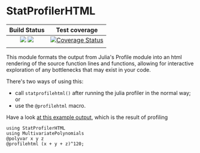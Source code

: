 # StatProfilerHTML

| **Build Status**                                                | **Test coverage**                                       |
|:---------------------------------------------------------------:|:-------------------------------------------------------:|
| [![][travis-img]][travis-url] [![][appveyor-img]][appveyor-url] | [![Coverage Status][coveralls-img]][coveralls-url]      |
|                                                                 |                                                         |


This module formats the output from Julia's Profile module into an html
rendering of the source function lines and functions, allowing for interactive
exploration of any bottlenecks that may exist in your code.

There's two ways of using this:

 - call `statprofilehtml()` after running the julia profiler in the normal way; or
 - use the `@profilehtml` macro.


Have a look [at this example output](http://www.infty.nl/StatProfilerHTML.jl/example-output/), which
is the result of profiling

    using StatProfilerHTML
    using MultivariatePolynomials
    @polyvar x y z
    @profilehtml (x + y + z)^120;


[travis-img]: https://travis-ci.org/tkluck/StatProfilerHTML.jl.svg?branch=master
[travis-url]: https://travis-ci.org/tkluck/StatProfilerHTML.jl

[appveyor-img]: https://ci.appveyor.com/api/projects/status/mwnbnfp1gjm8ux3d?svg=true
[appveyor-url]: https://ci.appveyor.com/project/tkluck/statprofilerhtml-jl

[coveralls-img]: https://coveralls.io/repos/github/tkluck/StatProfilerHTML.jl/badge.svg?branch=master
[coveralls-url]: https://coveralls.io/github/tkluck/StatProfilerHTML.jl?branch=master
